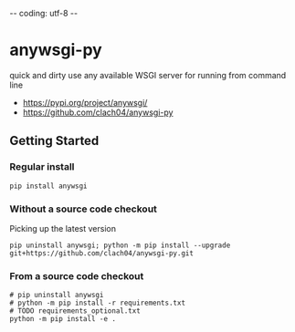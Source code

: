 -- coding: utf-8 --

# anywsgi-py

quick and dirty use any available WSGI server for running from command line

  * https://pypi.org/project/anywsgi/
  * https://github.com/clach04/anywsgi-py

## Getting Started

### Regular install

    pip install anywsgi

### Without a source code checkout

Picking up the latest version

    pip uninstall anywsgi; python -m pip install --upgrade git+https://github.com/clach04/anywsgi-py.git

### From a source code checkout

    # pip uninstall anywsgi
    # python -m pip install -r requirements.txt
    # TODO requirements_optional.txt
    python -m pip install -e .
